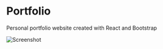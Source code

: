 # Portfolio

Personal portfolio website created with React and Bootstrap

![Screenshot](https://i.imgur.com/g9KB7Ch.png)